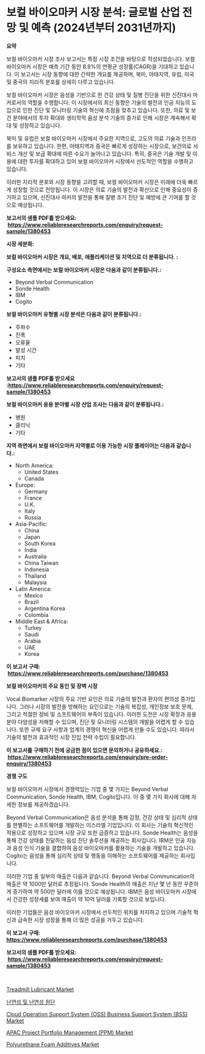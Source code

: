 <p><h1>보컬 바이오마커 시장 분석: 글로벌 산업 전망 및 예측 (2024년부터 2031년까지)</h1></p><p><strong>요약</strong></p>
<p><p>보컬 바이오마커 시장 조사 보고서는 특정 시장 조건을 바탕으로 작성되었습니다. 보컬 바이오마커 시장은 예측 기간 동안 8.9%의 연평균 성장률(CAGR)을 기대하고 있습니다. 이 보고서는 시장 동향에 대한 간략한 개요를 제공하며, 북미, 아태지역, 유럽, 미국 및 중국의 지리적 분포를 상세히 다루고 있습니다.</p><p>보컬 바이오마커 시장은 음성을 기반으로 한 건강 상태 및 질병 진단을 위한 신진대사 마커로서의 역할을 수행합니다. 이 시장에서의 최신 동향은 기술의 발전과 인공 지능의 도입으로 인한 진단 및 모니터링 기술의 혁신에 초점을 맞추고 있습니다. 또한, 의료 및 보건 분야에서의 투자 확대와 생리학적 음성 분석 기술의 증가로 인해 시장은 계속해서 확대 및 성장하고 있습니다.</p><p>북미 및 유럽은 보컬 바이오마커 시장에서 주요한 지역으로, 고도의 의료 기술과 인프라를 보유하고 있습니다. 한편, 아태지역과 중국은 빠르게 성장하는 시장으로, 보건의료 서비스 개선 및 보급 확대에 따른 수요가 늘어나고 있습니다. 특히, 중국은 기술 개발 및 이용에 대한 투자를 확대하고 있어 보컬 바이오마커 시장에서 선도적인 역할을 수행하고 있습니다.</p><p>이러한 지리적 분포와 시장 동향을 고려할 때, 보컬 바이오마커 시장은 미래에 더욱 빠르게 성장할 것으로 전망됩니다. 이 시장은 의료 기술의 발전과 확산으로 인해 중요성이 증가하고 있으며, 신진대사 마커의 발전을 통해 질병 조기 진단 및 예방에 큰 기여를 할 것으로 예상됩니다.</p></p>
<p><strong>보고서의 샘플 PDF를 받으세요: &nbsp;<a href="https://www.reliableresearchreports.com/enquiry/request-sample/1380453">https://www.reliableresearchreports.com/enquiry/request-sample/1380453</a></strong></p>
<p><strong>시장 세분화:</strong></p>
<p><strong> 보컬 바이오마커 시장은 개요, 배포, 애플리케이션 및 지역으로 더 분류됩니다. :</strong></p>
<p><strong>구성요소 측면에서는 보컬 바이오마커 시장은 다음과 같이 분류됩니다.:</strong></p>
<p><ul><li>Beyond Verbal Communication</li><li>Sonde Health</li><li>IBM</li><li>Cogito</li></ul></p>
<p><strong> 보컬 바이오마커 유형별 시장 분석은 다음과 같이 분류됩니다.:</strong></p>
<p><ul><li>주파수</li><li>진폭</li><li>오류율</li><li>발성 시간</li><li>피치</li><li>기타</li></ul></p>
<p><strong>보고서의 샘플 PDF를 받으세요 :<a href="https://www.reliableresearchreports.com/enquiry/request-sample/1380453">https://www.reliableresearchreports.com/enquiry/request-sample/1380453</a></strong></p>
<p><strong> 보컬 바이오마커 응용 분야별 시장 산업 조사는 다음과 같이 분류됩니다.:</strong></p>
<p><ul><li>병원</li><li>클리닉</li><li>기타</li></ul></p>
<p><strong>지역 측면에서 보컬 바이오마커 지역별로 이용 가능한 시장 플레이어는 다음과 같습니다.:</strong></p>
<p><ul>
    <li>
        North America:
        <ul>
            <li>United States</li>
            <li>Canada</li>
        </ul>
    </li>
    <li>
        Europe:
        <ul>
            <li>Germany</li>
            <li>France</li>
            <li>U.K.</li>
            <li>Italy</li>
            <li>Russia</li>
        </ul>
    </li>
    <li>
        Asia-Pacific:
        <ul>
            <li>China</li>
            <li>Japan</li>
            <li>South Korea</li>
            <li>India</li>
            <li>Australia</li>
            <li>China Taiwan</li>
            <li>Indonesia</li>
            <li>Thailand</li>
            <li>Malaysia</li>
        </ul>
    </li>
    <li>
        Latin America:
        <ul>
            <li>Mexico</li>
            <li>Brazil</li>
            <li>Argentina Korea</li>
            <li>Colombia</li>
        </ul>
    </li>
    <li>
        Middle East & Africa:
        <ul>
            <li>Turkey</li>
            <li>Saudi</li>
            <li>Arabia</li>
            <li>UAE</li>
            <li>Korea</li>
        </ul>
    </li>
    </ul></p>
<p><strong>이 보고서 구매: &nbsp;<a href="https://www.reliableresearchreports.com/purchase/1380453">https://www.reliableresearchreports.com/purchase/1380453</a></strong></p>
<p><strong>보컬 바이오마커의 주요 동인 및 장벽 시장</strong></p>
<p><p>Vocal Biomarker 시장의 주요 기반 요인은 의료 기술의 발전과 환자의 편의성 증가입니다. 그러나 시장의 발전을 방해하는 요인으로는 기술의 복잡성, 개인정보 보호 문제, 그리고 적절한 장비 및 소프트웨어의 부족이 있습니다. 이러한 도전은 시장 확장과 응용 분야 다양성을 저해할 수 있으며, 진단 및 모니터링 시스템의 개발을 어렵게 할 수 있습니다. 또한 규제 요구 사항과 업계의 경쟁이 혁신을 어렵게 만들 수도 있습니다. 따라서 기술의 발전과 효과적인 시장 진입 전략 수립이 필요합니다.</p></p>
<p><strong>이 보고서를 구매하기 전에 궁금한 점이 있으면 문의하거나 공유하세요.: &nbsp;<a href="https://www.reliableresearchreports.com/enquiry/pre-order-enquiry/1380453">https://www.reliableresearchreports.com/enquiry/pre-order-enquiry/1380453</a></strong></p>
<p><strong>경쟁 구도</strong></p>
<p><p>보컬 바이오마커 시장에서 경쟁력있는 기업 중 몇 가지는 Beyond Verbal Communication, Sonde Health, IBM, Cogito입니다. 이 중 몇 가지 회사에 대해 자세한 정보를 제공하겠습니다.</p><p>Beyond Verbal Communication은 음성 분석을 통해 감정, 건강 상태 및 심리적 상태를 판별하는 소프트웨어를 개발하는 이스라엘 기업입니다. 이 회사는 기술의 혁신적인 적용으로 성장하고 있으며 시장 규모 또한 급증하고 있습니다. Sonde Health는 음성을 통해 건강 상태를 진달하는 음성 진단 솔루션을 제공하는 회사입니다. IBM은 인공 지능과 음성 인식 기술을 결합하여 음성 바이오마커를 활용하는 기술을 개발하고 있습니다. Cogito는 음성을 통해 심리적 상태 및 행동을 이해하는 소프트웨어를 제공하는 회사입니다.</p><p>이러한 기업 중 일부의 매출은 다음과 같습니다. Beyond Verbal Communication의 매출은 약 1000만 달러로 추정됩니다. Sonde Health의 매출은 지난 몇 년 동안 꾸준하게 증가하여 약 500만 달러에 이를 것으로 예상됩니다. IBM은 음성 바이오마커 시장에서 건강한 성장세를 보여 매출이 약 10억 달러를 기록할 것으로 보입니다.</p><p>이러한 기업들은 음성 바이오마커 시장에서 선두적인 위치를 차지하고 있으며 기술적 혁신과 급속한 시장 성장을 통해 더 많은 성공을 거두고 있습니다.</p></p>
<p><strong>이 보고서 구매: &nbsp; <a href="https://www.reliableresearchreports.com/purchase/1380453">https://www.reliableresearchreports.com/purchase/1380453</a></strong></p>
<p><strong>보고서의 샘플 PDF를 받으세요: &nbsp;<a href="https://www.reliableresearchreports.com/enquiry/request-sample/1380453">https://www.reliableresearchreports.com/enquiry/request-sample/1380453</a></strong><strong></strong></p>
<p>&nbsp;</p>
<p><p><a href="https://github.com/globismark/Market-Research-Report-List-2/blob/main/treadmill-lubricant-market.md">Treadmill Lubricant Market</a></p><p><a href="https://github.com/vsoq0zknh59/Market-Research-Report-List-1/blob/main/5295714192937.md">난연성 및 난연성 원단</a></p><p><a href="https://issuu.com/reportprime-2/docs/cloud-operation-support-system-oss-business-suppor">Cloud Operation Support System (OSS) Business Support System (BSS) Market</a></p><p><a href="https://issuu.com/reportprime-2/docs/apac-project-portfolio-management-ppm-market-size-">APAC Project Portfolio Management (PPM) Market</a></p><p><a href="https://github.com/prosalinda88/Market-Research-Report-List-3/blob/main/polyurethane-foam-additives-market.md">Polyurethane Foam Additives Market</a></p></p>